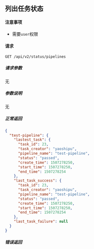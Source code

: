 ## 列出任务状态

#### 注意事项

- 需要`user`权限

#### 请求

```
GET /api/v2/status/pipelines
```

##### 请求参数

无

##### 参数说明

无

##### 正常返回

```json
{
  "test-pipeline": {
    "lastest_task": {
      "task_id": 23,
      "task_creator": "yaoshipu",
      "pipeline_name": "test-pipeline",
      "status": "passed",
      "create_time": 1507278250,
      "start_time": 1507278250,
      "end_time": 1507278254
    },
    "last_task_success": {
      "task_id": 23,
      "task_creator": "yaoshipu",
      "pipeline_name": "test-pipeline",
      "status": "passed",
      "create_time": 1507278250,
      "start_time": 1507278250,
      "end_time": 1507278254
    },
    "last_task_failure": null
  }
}
```

##### 错误返回
